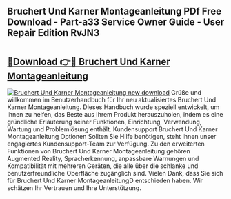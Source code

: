 ## Bruchert Und Karner Montageanleitung PDf Free Download - Part-a33 Service Owner Guide - User Repair Edition RvJN3

# <h2><a href="http://df8h01.blite.top/?on=Bruchert+Und+Karner+Montageanleitung">🔗Download 👉🔴 Bruchert Und Karner Montageanleitung</a></h2>

[![Bruchert Und Karner Montageanleitung new download](https://i.imgur.com/lujVjoI.png)](http://df8h01.blite.top/?on=Bruchert+Und+Karner+Montageanleitung)
Grüße und willkommen im Benutzerhandbuch für Ihr neu aktualisiertes Bruchert Und Karner Montageanleitung. Dieses Handbuch wurde speziell entwickelt, um Ihnen zu helfen, das Beste aus Ihrem Produkt herauszuholen, indem es eine gründliche Erläuterung seiner Funktionen, Einrichtung, Verwendung, Wartung und Problemlösung enthält. Kundensupport Bruchert Und Karner Montageanleitung Optionen Sollten Sie Hilfe benötigen, steht Ihnen unser engagiertes Kundensupport-Team zur Verfügung. Zu den erweiterten Funktionen von Bruchert Und Karner Montageanleitung gehören Augmented Reality, Spracherkennung, anpassbare Warnungen und Kompatibilität mit mehreren Geräten, die alle über die schlanke und benutzerfreundliche Oberfläche zugänglich sind. Vielen Dank, dass Sie sich für Bruchert Und Karner MontageanleitungD entschieden haben. Wir schätzen Ihr Vertrauen und Ihre Unterstützung.
